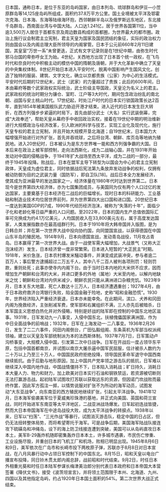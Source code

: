 日本国，通称日本，是位于东亚的岛屿国家，由日本列岛、琉球群岛和伊豆—小笠原群岛等14,125座岛屿所组成，面积约37.8万平方公里。国土全境被太平洋及鄂霍次克海、日本海、东海等陆缘海环抱，西邻朝鲜半岛以及俄罗斯远东地区，东北接千岛群岛，西南面台湾与中国大陆。人口达1.241亿，居于世界各国第11位，当中逾3,500万人居住于首都东京及周边数县构成的首都圈，为世界最大的都市圈。政治上施行议会制君主立宪制，君主天皇为国家及国民团结的象征，实际的政治权力则由国会以及内阁总理大臣所领导的内阁掌管。日本于公元前660年2月11日建国，其皇室“万世一系”未曾更迭，正式有文字记录则是在1世纪中期，由弥生时代邪马台国的卑弥呼女王为始。4世纪，关西地方出现了日本首个统一政权，在飞鸟时代和奈良时代中积极主动的模仿中国的隋朝及唐朝，并于大化革新中确立了天皇的中央集权体制。8世纪开始日本进入平安时代，脱离中国影响产生国风文化，创造了独特的服装、建筑、文字文化，确立以京都贵族（公家）为中心的生活模式。平安时代后期的12世纪末，武士（武家）的力量超过了贵族；此后的600年间，日本由幕府等数个武家政权实际统治，武士阶级主导国政，天皇沦为名义上的君主。武家政权的统治时期分为镰仓、室町、江户等3大时代，期间包含政治纷乱的南北朝、战国与安土桃山时代。17世纪起，时处江户时代的日本实行锁国政策长达2百年，直到1854年被美国舰队武力胁迫开港才结束。进入近代的日本发生巨大转折，在西方列强步步紧逼的时局下，首先由部分武士（大名）实行武装倒幕，完成“大政奉还”，帮助天皇从幕府手中收回政治实权，接着在19世纪中期的明治维新进行大规模政治与经济改革，引入欧洲的科学与技艺，实现工业化及现代化，施行天皇专权的君主立宪制，并且开始大规模开垦北海道；自19世纪末，日本国力大幅增强开始进行对外扩张，首先并吞琉球，之后将台湾、朝鲜、库页岛等地纳为殖民地。进入20世纪时，日本被认为是东方世界唯一能和西方列强争霸的大国。日本后来在政治上被军部控制，走向法西斯化，成为二战轴心国，并在1931年开始发动对中国的侵略战争，于1941年扩大战场至西太平洋，成为二战的一部分，最终于1945年投降。败战后，日本在盟军主导下转型为以国会为中心的君主立宪制政体，天皇成为虚位君主，同时依据战后宪法第九条放弃发动战争的权利，仅拥有被动防御为目的之武装力量（国防军），即自卫队[18]。战后日本全力发展经济，使其成为亚洲最早的发达国家之一，经济体量在1980年代时达到世界第二。日本现今是世界第四大经济体，亦为七国集团成员，与美国同为仅有两个人口过亿的发达国家，主要奠基于日本经济在二战后的巨幅增长。现时日本的科研能力、工业基础和制造业技术均位居世界前列，并为世界第四大出口国和进口国。20世纪日本一度达到美国GDP的7成，1990年代经历经济泡沫，被称为“失落的十年”，面临少子化和老龄化等日益严重的人口问题。至2022年，日本的国内生产总值依国际汇率可兑换成为约4.1万亿美元，人均国民收入在33,800美元左右，属于高度发达国家，人类发展指数亦在最高组群行列。日本于1910年将大韩帝国并入版图，是为日韩合并；并在第一次世界大战中投向协约国，向同盟国宣战，以获得德国在中国山东半岛的殖民地。1914年9月，日本向德国宣战，发动青岛战役，11月攻占青岛。日本赢得了第一次世界大战。由于一战使军需大幅增加，大战景气（又称大正泡沫经济）发生，日本经济曾一度非常繁荣。日本进入短暂的“大正民主”时期。1918年，米价急涨，日本农村爆发米騒动事件，并演变成武装冲突，参与者逾二百万人；事后警方逮捕超过二万五千人，其中八千二百人被判各项刑罚：轻则罚款，重则处死；此事亦使寺内内阁下台。由于当时日本内地的大米供不应求，因而增加生产朝鲜和台湾的大米，并进口更多的外地（属地）大米至内地，以解内地缺米之忧；朝鲜和台湾对内供米减少，朝鲜农民只能从满洲进口杂粮充饥。1923年9月，日本关东大地震，死亡人数达十三万人，日本经济遭遇重创；1927年4月，由于日本政府救济台湾银行失败，陷全国金融于险地，史称“昭和金融恐慌”。1930年，世界经济陷入严重经济衰退，日本亦未能幸免。在此期间，滨口、犬养和冈田内阁为挽救经济，主张削减军费，使军部和右翼组织不满，三人亦先后被暗杀，日本军国主义思想白热化并对外侵略，特别是好战的陆军即在控制的中国东北地区滋事。1931年，日军发动九一八事变，入侵中国东北，扶植傀儡国家满洲国，作为中日全面战争的前哨战；1932年，日军在上海发动一·二八事变。1936年2月26日，发生了二二六事件，冈田内阁倒台，广田弘毅组阁、东条英机为军部当权派阀领袖，建立以天皇及军部统制派为本的法西斯体制。1937年7月7日，日军策动卢沟桥事变，大规模入侵中国，引发第二次中日战争。日军在开战后一度占领华东平原，包括中国首都南京，并试图以南京大屠杀逼中国军民屈服，估计被杀人数约为二十万以上乃至三十万人，中国国民政府拒绝投降，领导国民革命军退守中国西南继续抵抗。由于后勤与地形原因，加上中国共产党率领之游击队的抵抗，日军难以继续深入中国内地作战，中国战情僵持不下，日本陷入消耗战；旷日持久，消耗日本大量人力、物力和财力，加上欧美对日本实行石油和钢铁禁运，若资源被切断则无法打赢游击战。起初陆军试图攻打苏联以获取远东的资源，但因诺门坎战败而最终作罢，因此军方孤注一掷，以情势说服对扩张不为所动的海军动员，试图发动“大东亚战争”，向东南亚的西方殖民地继续扩张，引起太平洋战争。1941年12月，日本海军偷袭美军位于夏威夷珍珠港的基地，并正式向美国、英国和荷兰宣战，同时开始进军东南亚等太平洋地区，二战亚洲战场爆发。日军起初连战皆捷，然而大日本帝国海军在中途岛战役大败，成为太平洋战争的转捩点。1938年以来，日军以“扫荡”、“三光作战”等暴行，试图消灭游击队，稳定中国的日占区，但仍无法扭转整体局势，而将希望寄托于海军。可是战争后期，美国海军陆战队接连攻下硫磺岛和冲绳岛，设下的海上防卫线接连遭到突破，美国可以从岛屿直攻日本本土，美军B-29轰炸机随即密集轰炸日本本土，许多城市遇袭，市民伤亡惨重、工业设施尽毁，并重创日本的飞机工厂和机场，败相已明显出现。1945年8月6日和9日，美军依次在广岛市和长崎市投下两枚原子弹，苏联亦于8月8日对日本宣战，在八月风暴行动中占领日军控制下的中国东北。8月15日，昭和天皇以电台广播宣布投降，同日铃木贯太郎内阁总辞，战前昭和时代结束。9月2日，时任日本外相重光葵和时任日本陆军参谋长梅津美治郎分别代表日本政府和日本帝国大本营签署《降伏文书》，接受《波茨坦宣言》，并将领土范围限于本州、北海道、九州、四国以及其他指定岛屿，约占1920年日本国土面积的54%。第二次世界大战正式结束。